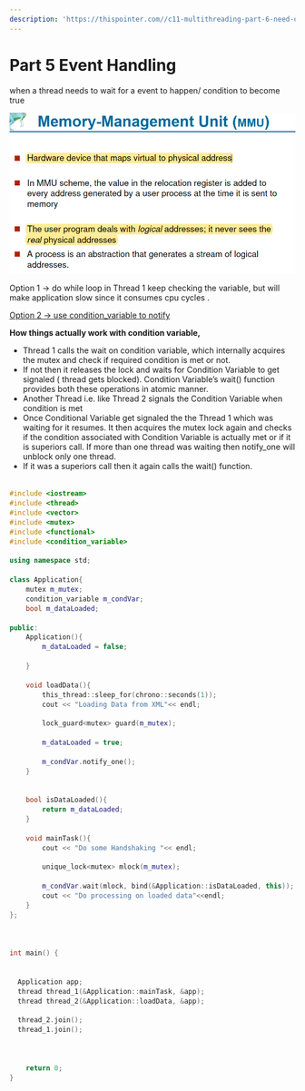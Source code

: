 ```yaml
---
description: 'https://thispointer.com//c11-multithreading-part-6-need-of-event-handling/'
---
```


# Part 5 Event Handling

when a thread needs to wait for a event to happen/ condition to become true

![](../../.gitbook/assets/image%20%28104%29.png)

Option 1 -&gt; do while loop in Thread 1 keep checking the variable, but will make application slow since it consumes cpu cycles .

[Option 2 -&gt; use condition\_variable to notify](https://thispointer.com//c11-multithreading-part-7-condition-variables-explained/)

**How things actually work with condition variable,**

* Thread 1 calls the wait on condition variable, which internally acquires the mutex and check if required condition is met or not.
* If not then it releases the lock and waits for Condition Variable to get signaled \( thread gets blocked\). Condition Variable’s wait\(\) function provides both these operations in atomic manner.
* Another Thread i.e. like Thread 2 signals the Condition Variable when condition is met
* Once Conditional Variable get signaled the the Thread 1 which was waiting for it resumes. It then acquires the mutex lock again and checks if the condition associated with Condition Variable is actually met or if it is superiors call. If more than one thread was waiting then notify\_one will unblock only one thread.
* If it was a superiors call then it again calls the wait\(\) function.

```cpp

#include <iostream>
#include <thread>
#include <vector>
#include <mutex>
#include <functional>
#include <condition_variable>

using namespace std;

class Application{
	mutex m_mutex;
	condition_variable m_condVar;
	bool m_dataLoaded;

public:
	Application(){
		m_dataLoaded = false;

	}

	void loadData(){
		this_thread::sleep_for(chrono::seconds(1));
		cout << "Loading Data from XML"<< endl;

		lock_guard<mutex> guard(m_mutex);

		m_dataLoaded = true;

		m_condVar.notify_one();
	}


	bool isDataLoaded(){
		return m_dataLoaded;
	}

	void mainTask(){
		cout << "Do some Handshaking "<< endl;

		unique_lock<mutex> mlock(m_mutex);

		m_condVar.wait(mlock, bind(&Application::isDataLoaded, this));
		cout << "Do processing on loaded data"<<endl;
	}
};



int main() {
 
  
  Application app;
  thread thread_1(&Application::mainTask, &app);
  thread thread_2(&Application::loadData, &app);

  thread_2.join();
  thread_1.join();



    return 0;
}


```





